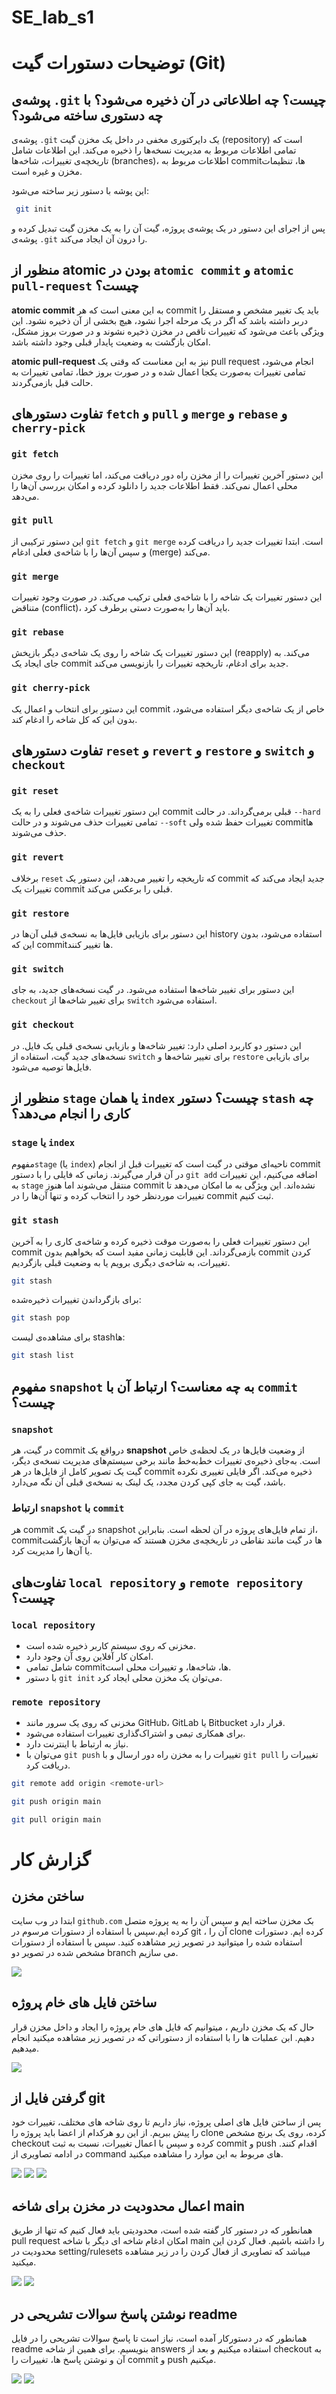 # SE_lab_s1

# توضیحات دستورات گیت (Git)

## پوشه‌ی `.git` چیست؟ چه اطلاعاتی در آن ذخیره می‌شود؟ با چه دستوری ساخته می‌شود؟

پوشه‌ی `.git` یک دایرکتوری مخفی در داخل یک مخزن گیت (repository) است که تمامی اطلاعات مربوط به مدیریت نسخه‌ها را ذخیره می‌کند. این اطلاعات شامل تاریخچه‌ی تغییرات، شاخه‌ها (branches)، اطلاعات مربوط به commitها، تنظیمات مخزن و غیره است.

این پوشه با دستور زیر ساخته می‌شود:
```sh
 git init 
```
پس از اجرای این دستور در یک پوشه‌ی پروژه، گیت آن را به یک مخزن گیت تبدیل کرده و پوشه‌ی `.git` را درون آن ایجاد می‌کند.

## منظور از atomic بودن در `atomic commit` و `atomic pull-request` چیست؟

**atomic commit** به این معنی است که هر commit باید یک تغییر مشخص و مستقل را دربر داشته باشد که اگر در یک مرحله اجرا نشود، هیچ بخشی از آن ذخیره نشود. این ویژگی باعث می‌شود که تغییرات ناقص در مخزن ذخیره نشوند و در صورت بروز مشکل، امکان بازگشت به وضعیت پایدار قبلی وجود داشته باشد.

**atomic pull-request** نیز به این معناست که وقتی یک pull request انجام می‌شود، تمامی تغییرات به‌صورت یکجا اعمال شده و در صورت بروز خطا، تمامی تغییرات به حالت قبل بازمی‌گردند.

## تفاوت دستورهای `fetch` و `pull` و `merge` و `rebase` و `cherry-pick`

### `git fetch`
این دستور آخرین تغییرات را از مخزن راه دور دریافت می‌کند، اما تغییرات را روی مخزن محلی اعمال نمی‌کند. فقط اطلاعات جدید را دانلود کرده و امکان بررسی آن‌ها را می‌دهد.

### `git pull`
این دستور ترکیبی از `git fetch` و `git merge` است. ابتدا تغییرات جدید را دریافت کرده و سپس آن‌ها را با شاخه‌ی فعلی ادغام (merge) می‌کند.

### `git merge`
این دستور تغییرات یک شاخه را با شاخه‌ی فعلی ترکیب می‌کند. در صورت وجود تغییرات متناقض (conflict)، باید آن‌ها را به‌صورت دستی برطرف کرد.

### `git rebase`
این دستور تغییرات یک شاخه را روی یک شاخه‌ی دیگر بازپخش (reapply) می‌کند. به جای ایجاد یک commit جدید برای ادغام، تاریخچه تغییرات را بازنویسی می‌کند.

### `git cherry-pick`
این دستور برای انتخاب و اعمال یک commit خاص از یک شاخه‌ی دیگر استفاده می‌شود، بدون این که کل شاخه را ادغام کند.

## تفاوت دستورهای `reset` و `revert` و `restore` و `switch` و `checkout`

### `git reset`
این دستور تغییرات شاخه‌ی فعلی را به یک commit قبلی برمی‌گرداند. در حالت `--hard` تمامی تغییرات حذف می‌شوند و در حالت `--soft` تغییرات حفظ شده ولی commitها حذف می‌شوند.

### `git revert`
برخلاف `reset` که تاریخچه را تغییر می‌دهد، این دستور یک commit جدید ایجاد می‌کند که تغییرات یک commit قبلی را برعکس می‌کند.

### `git restore`
این دستور برای بازیابی فایل‌ها به نسخه‌ی قبلی آن‌ها در history استفاده می‌شود، بدون این که commitها تغییر کنند.

### `git switch`
این دستور برای تغییر شاخه‌ها استفاده می‌شود. در گیت نسخه‌های جدید، به جای `checkout` برای تغییر شاخه‌ها از `switch` استفاده می‌شود.

### `git checkout`
این دستور دو کاربرد اصلی دارد: تغییر شاخه‌ها و بازیابی نسخه‌ی قبلی یک فایل. در نسخه‌های جدید گیت، استفاده از `switch` برای تغییر شاخه‌ها و `restore` برای بازیابی فایل‌ها توصیه می‌شود.

## منظور از `stage` یا همان `index` چیست؟ دستور `stash` چه کاری را انجام می‌دهد؟

### `stage` یا `index`
 مفهوم`stage` (یا `index`) ناحیه‌ای موقتی در گیت است که تغییرات قبل از انجام commit در آن قرار می‌گیرند. زمانی که فایلی را با دستور `git add` اضافه می‌کنیم، این تغییرات به `stage` منتقل می‌شوند اما هنوز commit نشده‌اند. این ویژگی به ما امکان می‌دهد تا تغییرات موردنظر خود را انتخاب کرده و تنها آن‌ها را در commit ثبت کنیم.

### `git stash`
این دستور تغییرات فعلی را به‌صورت موقت ذخیره کرده و شاخه‌ی کاری را به آخرین commit بازمی‌گرداند. این قابلیت زمانی مفید است که بخواهیم بدون commit کردن تغییرات، به شاخه‌ی دیگری برویم یا به وضعیت قبلی بازگردیم.

```sh
git stash
```

برای بازگرداندن تغییرات ذخیره‌شده:
```sh
git stash pop
```

برای مشاهده‌ی لیست stashها:
```sh
git stash list
```
## مفهوم `snapshot` به چه معناست؟ ارتباط آن با `commit` چیست؟

### `snapshot`
در گیت، هر commit درواقع یک **snapshot** از وضعیت فایل‌ها در یک لحظه‌ی خاص است. به‌جای ذخیره‌ی تغییرات خط‌به‌خط مانند برخی سیستم‌های مدیریت نسخه‌ی دیگر، گیت یک تصویر کامل از فایل‌ها در هر commit ذخیره می‌کند. اگر فایلی تغییری نکرده باشد، گیت به جای کپی کردن مجدد، یک لینک به نسخه‌ی قبلی آن نگه می‌دارد.

### ارتباط `snapshot` با `commit`
هر commit در گیت یک snapshot از تمام فایل‌های پروژه در آن لحظه است. بنابراین، commitها در گیت مانند نقاطی در تاریخچه‌ی مخزن هستند که می‌توان به آن‌ها بازگشت یا آن‌ها را مدیریت کرد.



## تفاوت‌های `local repository` و `remote repository` چیست؟

### `local repository`
- مخزنی که روی سیستم کاربر ذخیره شده است.
- امکان کار آفلاین روی آن وجود دارد.
- شامل تمامی commitها، شاخه‌ها، و تغییرات محلی است.
- با دستور `git init` می‌توان یک مخزن محلی ایجاد کرد.

### `remote repository`
- مخزنی که روی یک سرور مانند GitHub، GitLab یا Bitbucket قرار دارد.
- برای همکاری تیمی و اشتراک‌گذاری تغییرات استفاده می‌شود.
- نیاز به ارتباط با اینترنت دارد.
- می‌توان با `git push` تغییرات را به مخزن راه دور ارسال و با `git pull` تغییرات را دریافت کرد.

```sh
git remote add origin <remote-url>

git push origin main

git pull origin main
```
# گزارش کار
## ساختن مخزن
ابتدا در وب سایت `github.com` بک مخزن ساخته ایم و سپس آن را به یه پروژه متصل کرده ایم.سپس با استفاده از دستورات مرسوم در git ، آن را clone کرده ایم. دستورات استفاده شده را میتوانید در تصویر زیر مشاهده کنید. سپس با استفاده از دستورات مشخص شده در تصویر دو branch می سازیم.

![](https://github.com/am-afl/SE_lab_s1/blob/report/image/pic1.png) 

## ساختن فایل های خام پروژه
حال که یک مخزن داریم ، میتوانیم که فایل های خام پروژه را ایجاد و داخل مخزن قرار دهیم. ابن عملبات ها را با استفاده از دستوراتی که در تصویر زیر مشاهده میکنید انجام میدهیم.

![](https://github.com/am-afl/SE_lab_s1/blob/report/image/pic2.png)

## گرفتن فایل از git
پس از ساختن فایل های اصلی پروژه، نیاز داریم تا روی شاخه های مختلف، تغییرات خود را پیش ببریم. از این رو هرکدام از اعضا باید پروژه را clone کرده، روی یک برنچ مشخص checkout کرده و سپس با اعمال تغییرات، نسبت به ثبت commit و push اقدام کنند.
در ادامه تصاویری از command های مربوط به این موارد را مشاهده میکنید.

![](https://github.com/am-afl/SE_lab_s1/blob/report/image/clone1.jpg)
![](https://github.com/am-afl/SE_lab_s1/blob/report/image/checkout1.jpg)
![](https://github.com/am-afl/SE_lab_s1/blob/report/image/addpush1.jpg)

## اعمال محدودیت در مخزن برای شاخه main
همانطور که در دستور کار گفته شده است، محدودیتی باید فعال کنیم که تنها از طریق pull request امکان ادغام شاخه ای دیگر با شاخه main را داشته باشیم.
فعال کردن این محدودیت در setting/rulesets میباشد که تصاویری از فعال کردن را در زیر مشاهده میکنید.

![](https://github.com/am-afl/SE_lab_s1/blob/report/image/pic1rule.jpg) 
![](https://github.com/am-afl/SE_lab_s1/blob/report/image/pic2rule.jpg) 

## نوشتن پاسخ سوالات تشریحی در readme
همانطور که در دستورکار آمده است، نیاز است تا پاسخ سوالات تشریحی را در فایل readme بنویسیم. برای همین از شاخه answers استفاده میکنیم و بعد از checkout به آن و نوشتن پاسخ ها، تغییرات را commit و push میکنیم.

![](https://github.com/am-afl/SE_lab_s1/blob/report/image/answer1.jpg) 
![](https://github.com/am-afl/SE_lab_s1/blob/report/image/answer2.jpg) 
